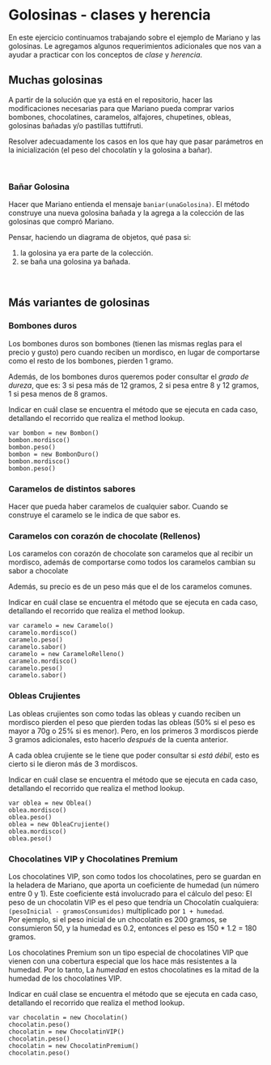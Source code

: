 # Golosinas - clases y herencia

En este ejercicio continuamos trabajando sobre el ejemplo de Mariano y las golosinas. Le agregamos algunos requerimientos adicionales que nos van a ayudar a practicar con los conceptos de _clase_ y _herencia_.

## Muchas golosinas

A partir de la solución que ya está en el repositorio, hacer las modificaciones necesarias para que Mariano pueda comprar varios bombones, chocolatines, caramelos, alfajores, chupetines, obleas, golosinas bañadas y/o pastillas tuttifruti.

Resolver adecuadamente los casos en los que hay que pasar parámetros en la inicialización (el peso del chocolatín y la golosina a bañar).

<br>


### Bañar Golosina

Hacer que Mariano entienda el mensaje `baniar(unaGolosina)`. 
El método construye una nueva golosina bañada y la agrega a la colección de las golosinas que compró Mariano.

Pensar, haciendo un diagrama de objetos, qué pasa si:
1. la golosina ya era parte de la colección.
1. se baña una golosina ya bañada.

<br>

## Más variantes de golosinas 

<!--- herencia de clase concreta con redefinicion --->

### Bombones duros
Los bombones duros son bombones (tienen las mismas reglas para el precio y gusto) pero cuando reciben un mordisco, en lugar de comportarse como el resto de los bombones, pierden 1 gramo.

Además, de los bombones duros queremos poder consultar el _grado de dureza_, que es: 3 si pesa más de 12 gramos, 2 si pesa entre 8 y 12 gramos, 1 si pesa menos de 8 gramos.

Indicar en cuál clase se encuentra el método que se ejecuta en cada caso, detallando el recorrido que realiza el method lookup.

```
var bombon = new Bombon() 
bombon.mordisco() 
bombon.peso() 
bombon = new BombonDuro() 
bombon.mordisco() 
bombon.peso() 
```

<!--- herencia con redefinicion y super para hacer otra cosa --->

### Caramelos de distintos sabores
Hacer que pueda haber caramelos de cualquier sabor. Cuando se construye el caramelo se le indica de que sabor es.

### Caramelos con corazón de chocolate (Rellenos)
Los caramelos con corazón de chocolate son caramelos que al recibir un mordisco, además de comportarse como todos los caramelos cambian su sabor a chocolate

Además, su precio es de un peso más que el de los caramelos comunes.

Indicar en cuál clase se encuentra el método que se ejecuta en cada caso, detallando el recorrido que realiza el method lookup.	

```
var caramelo = new Caramelo() 
caramelo.mordisco() 
caramelo.peso() 
caramelo.sabor() 
caramelo = new CarameloRelleno() 
caramelo.mordisco() 
caramelo.peso() 
caramelo.sabor()
```

<!--- herencia con redefinicion y super para modificar el resultado. Ademas tiene una variable en la subclase --->

### Obleas Crujientes
Las obleas crujientes son como todas las obleas y cuando reciben un mordisco 
pierden el peso que pierden todas las obleas (50% si el peso es mayor a 70g o 25% si es menor). Pero, en los primeros 3 mordiscos pierde 3 gramos adicionales, esto hacerlo _después_ de la cuenta anterior.

A cada oblea crujiente se le tiene que poder consultar si _está débil_, esto es cierto si le dieron más de 3 mordiscos.
 
Indicar en cuál clase se encuentra el método que se ejecuta en cada caso, detallando el recorrido que realiza el method lookup.

```
var oblea = new Oblea() 
oblea.mordisco() 
oblea.peso() 
oblea = new ObleaCrujiente() 
oblea.mordisco() 
oblea.peso() 
```

### Chocolatines VIP y Chocolatines Premium
Los chocolatines VIP, son como todos los chocolatines, pero se guardan en la  heladera de Mariano, que aporta un coeficiente de humedad (un número entre 0 y 1). Este coeficiente está involucrado para el cálculo del peso: El peso de un chocolatin VIP es el peso que tendría un Chocolatín cualquiera: 
`(pesoInicial - gramosConsumidos)` multiplicado por  `1 + humedad`.  
Por ejemplo, si el peso inicial de un chocolatín es 200 gramos, se consumieron 50, y la humedad es 0.2, entonces el peso es 150 * 1.2 = 180 gramos.

Los chocolatines Premium son un tipo especial de chocolatines VIP que vienen con una cobertura especial que los hace más resistentes a la humedad. Por lo tanto, La _humedad_ en estos chocolatines es la mitad de la humedad de los chocolatines VIP.

Indicar en cuál clase se encuentra el método que se ejecuta en cada caso, detallando el recorrido que realiza el method lookup.

```
var chocolatin = new Chocolatin() 
chocolatin.peso() 
chocolatin = new ChocolatinVIP() 
chocolatin.peso() 
chocolatin = new ChocolatinPremium() 
chocolatin.peso() 
```